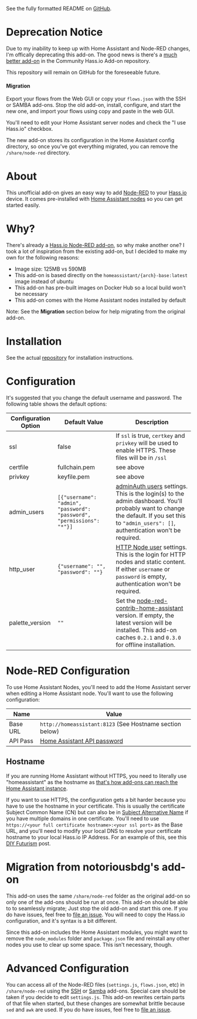 See the fully formatted README on [GitHub](https://github.com/korylprince/hassio-node-red/tree/master/node-red).

# Deprecation Notice
Due to my inability to keep up with Home Assistant and Node-RED changes, I'm offically deprecating this add-on. The good news is there's a [much better add-on](https://github.com/hassio-addons/addon-node-red) in the Community Hass.io Add-on repository.

This repository will remain on GitHub for the foreseeable future.

#### Migration

Export your flows from the Web GUI or copy your `flows.json` with the SSH or SAMBA add-ons. Stop the old add-on, install, configure, and start the new one, and import your flows using copy and paste in the web GUI.

You'll need to edit your Home Assistant server nodes and check the "I use Hass.io" checkbox.

The new add-on stores its configuration in the Home Assistant config directory, so once you've got everything migrated, you can remove the `/share/node-red` directory.

# About

This unofficial add-on gives an easy way to add [Node-RED](https://nodered.org/) to your [Hass.io](https://home-assistant.io/hassio/) device. It comes pre-installed with [Home Assistant nodes](https://github.com/AYapejian/node-red-contrib-home-assistant) so you can get started easily.

# Why?

There's already a [Hass.io Node-RED add-on](https://github.com/notoriousbdg/hassio-addons/tree/master/node-red), so why make another one? I took a lot of inspiration from the existing add-on, but I decided to make my own for the following reasons:

* Image size: 125MB vs 590MB
* This add-on is based directly on the `homeassistant/{arch}-base:latest` image instead of ubuntu
* This add-on has pre-built images on Docker Hub so a local build won't be necessary
* This add-on comes with the Home Assistant nodes installed by default

Note: See the **Migration** section below for help migrating from the original add-on.

# Installation

See the actual [repository](https://github.com/korylprince/hassio-node-red/) for installation instructions.

# Configuration

It's suggested that you change the default username and password. The following table shows the default options:

Configuration Option | Default Value | Description
---------------------|---------------|--------------
ssl | false | If `ssl` is true, `certkey` and `privkey` will be used to enable HTTPS. These files will be in `/ssl`
certfile | fullchain.pem | see above
privkey | keyfile.pem | see above
admin_users | `[{"username": "admin", "password": "password", "permissions": "*"}]` | [adminAuth users](https://nodered.org/docs/security#usernamepassword-based-authentication) settings. This is the login(s) to the admin dashboard. You'll probably want to change the default. If you set this to `"admin_users": []`, authentication won't be required.
http_user | `{"username": "", "password": ""}` | [HTTP Node user](https://nodered.org/docs/security#http-node-security) settings. This is the login for HTTP nodes and static content. If either `username` or `password` is empty, authentication won't be required.
palette_version | `""` | Set the [node-red-contrib-home-assistant](https://github.com/AYapejian/node-red-contrib-home-assistant) version. If empty, the latest version will be installed. This add-on caches `0.2.1` and `0.3.0` for offline installation.


# Node-RED Configuration

To use Home Assistant Nodes, you'll need to add the Home Assistant server when editing a Home Assistant node. You'll want to use the following configuration:

Name | Value
-----|-------
Base URL | `http://homeassistant:8123` (See Hostname section below)
API Pass | [Home Assistant API password](https://home-assistant.io/components/http/)

## Hostname

If you are running Home Assistant without HTTPS, you need to literally use "homeassistant" as the hostname as [that's how add-ons can reach the Home Assistant instance](https://home-assistant.io/developers/hassio/addon_communication/#home-assistant).

If you want to use HTTPS, the configuration gets a bit harder because you have to use the hostname in your certificate. This is usually the certificate Subject Common Name (CN) but can also be in [Subject Alternative Name](https://www.digicert.com/subject-alternative-name.htm) if you have multiple domains in one certificate. You'll need to use `https://<your full certificate hostname>:<your ssl port>` as the Base URL, and you'll need to modify your local DNS to resolve your certificate hostname to your local Hass.io IP Address. For an example of this, see this [DIY Futurism](http://diyfuturism.com/index.php/2018/01/31/setting-up-lets-encrypt-with-node-red-home-assistant/) post.

# Migration from notoriousbdg's add-on

This add-on uses the same `/share/node-red` folder as the original add-on so only one of the add-ons should be run at once. This add-on should be able to to seamlessly migrate; Just stop the old add-on and start this one. If you do have issues, feel free to [file an issue](https://github.com/korylprince/hassio-node-red/issues). You will need to copy the Hass.io configuration, and it's syntax is a bit different.

Since this add-on includes the Home Assistant modules, you might want to remove the `node_modules` folder and `package.json` file and reinstall any other nodes you use to clear up some space. This isn't necessary, though.

# Advanced Configuration

You can access all of the Node-RED files (`settings.js`, `flows.json`, etc) in `/share/node-red` using the [SSH](https://home-assistant.io/addons/ssh/) or [Samba](https://home-assistant.io/addons/samba/) add-ons. Special care should be taken if you decide to edit `settings.js`. This add-on rewrites certain parts of that file when started, but these changes are somewhat brittle because `sed` and  `awk` are used. If you do have issues, feel free to [file an issue](https://github.com/korylprince/hassio-node-red/issues).
